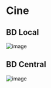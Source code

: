 # Cine

## BD Local
![image](https://user-images.githubusercontent.com/31392486/158942599-db9df85f-77a4-472c-84f7-a545edc78be4.png)

## BD Central
![image](https://user-images.githubusercontent.com/31392486/158942667-ba98447e-29e2-4702-89da-faa33dbc3eaf.png)
